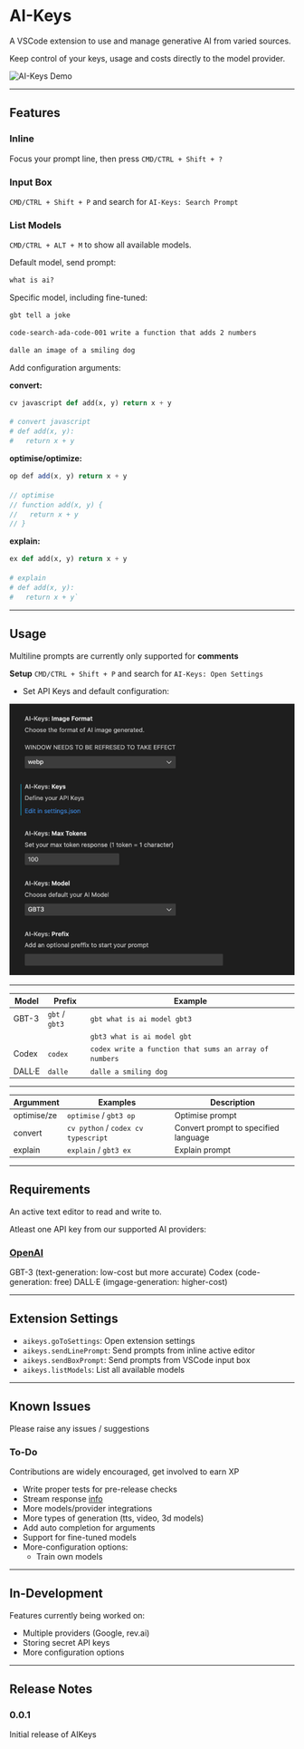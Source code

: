 # AI-Keys

A VSCode extension to use and manage generative AI from varied sources.

Keep control of your keys, usage and costs directly to the model provider.

![AI-Keys Demo](https://github.com/tomcodedthis/AI-Keys/blob/main/images/aikeys-demo.gif?raw=true)

---

## Features

### Inline

Focus your prompt line, then press `CMD/CTRL + Shift + ?`

### Input Box

`CMD/CTRL + Shift + P` and search for `AI-Keys: Search Prompt`

### List Models

`CMD/CTRL + ALT + M` to show all available models.

Default model, send prompt:

```md
what is ai?
```

Specific model, including fine-tuned:

```md
gbt tell a joke
```

```md
code-search-ada-code-001 write a function that adds 2 numbers
```

```md
dalle an image of a smiling dog
```

Add configuration arguments:

**convert:**

```python
cv javascript def add(x, y) return x + y

# convert javascript 
# def add(x, y):
#   return x + y
```

**optimise/optimize:**

```typescript
op def add(x, y) return x + y

// optimise
// function add(x, y) {
//   return x + y
// }
```

**explain:**

```python
ex def add(x, y) return x + y

# explain
# def add(x, y):
#   return x + y`
```

---

## Usage

Multiline prompts are currently only supported for **comments**

**Setup**
`CMD/CTRL + Shift + P` and search for `AI-Keys: Open Settings`

- Set API Keys and default configuration:
  
![AI-Keys Settings](https://github.com/tomcodedthis/AI-Keys/blob/main/images/aikeys-settings.png?raw=true)

---

| Model  | Prefix | Example |
| ------ | ------ | ------- |
| GBT-3  | `gbt` / `gbt3` | `gbt what is ai model gbt3` |
| | | `gbt3 what is ai model gbt` |
| Codex  | `codex` | `codex write a function that sums an array of numbers` |
| DALL·E | `dalle` | `dalle a smiling dog` |

---

| Argumment | Examples | Description |
| ---------- | ----------- | -------- |
| optimise/ze | `optimise` / `gbt3 op` | Optimise prompt |
| convert | `cv python` / `codex cv typescript` | Convert prompt to specified language |
| explain | `explain` / `gbt3 ex` | Explain prompt |

---

## Requirements

An active text editor to read and write to.

Atleast one API key from our supported AI providers:

### [OpenAI](https://platform.openai.com/account/api-keys)

GBT-3 (text-generation: low-cost but more accurate)
Codex (code-generation: free)
DALL·E (imgage-generation: higher-cost)

---

## Extension Settings

- `aikeys.goToSettings`: Open extension settings
- `aikeys.sendLinePrompt`: Send prompts from inline active editor
- `aikeys.sendBoxPrompt`: Send prompts from VSCode input box
- `aikeys.listModels`: List all available models

---

## Known Issues

Please raise any issues / suggestions

### To-Do

Contributions are widely encouraged, get involved to earn XP

- Write proper tests for pre-release checks
- Stream response [info](https://github.com/openai/openai-node/issues/18)
- More models/provider integrations
- More types of generation (tts, video, 3d models)
- Add auto completion for arguments
- Support for fine-tuned models
- More-configuration options:
  - Train own models

---

## In-Development

Features currently being worked on:

- Multiple providers (Google, rev.ai)
- Storing secret API keys
- More configuration options

---

## Release Notes

### 0.0.1

Initial release of AIKeys
